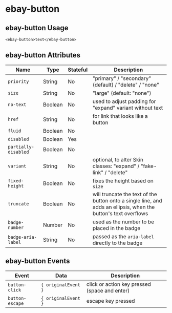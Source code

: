 # ebay-button

## ebay-button Usage

```marko
<ebay-button>text</ebay-button>
```

## ebay-button Attributes

Name | Type | Stateful | Description
--- | --- | --- | ---
`priority` | String | No | "primary" / "secondary" (default) / "delete" / "none"
`size` | String | No | "large" (default: "none")
`no-text` | Boolean | No | used to adjust padding for "expand" variant without text
`href` | String | No | for link that looks like a button
`fluid` | Boolean | No |
`disabled` | Boolean | Yes |
`partially-disabled` | Boolean | No |
`variant` | String | No | optional, to alter Skin classes: "expand" / "fake-link" / "delete"
`fixed-height` | Boolean | No | fixes the height based on `size`
`truncate` | Boolean | No | will truncate the text of the button onto a single line, and adds an ellipsis, when the button's text overflows
`badge-number` | Number | No | used as the number to be placed in the badge
`badge-aria-label` | String | No | passed as the `aria-label` directly to the badge

## ebay-button Events

Event | Data | Description
--- | --- | ---
`button-click` | `{ originalEvent }` | click or action key pressed (space and enter)
`button-escape` | `{ originalEvent }` | escape key pressed

